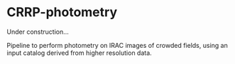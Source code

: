 # CRRP-photometry

Under construction...


Pipeline to perform photometry on IRAC images of crowded fields, using an input catalog derived from
higher resolution data. 

